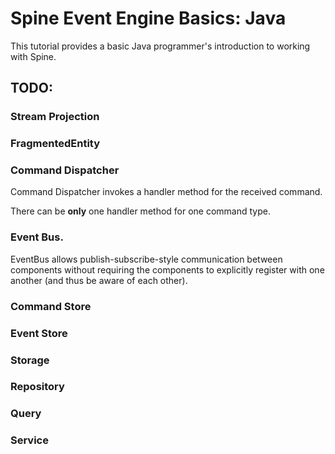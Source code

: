 # Spine Event Engine Basics: Java

<p class="lead">This tutorial provides a basic Java programmer's introduction to working with Spine. </p>


## TODO:
### Stream Projection

### FragmentedEntity

### Command Dispatcher
Command Dispatcher invokes a handler method for the received command.

There can be **only** one handler method for one command type.

### Event Bus.
EventBus allows publish-subscribe-style communication between components without requiring the components to explicitly register with one another (and thus be aware of each other).


### Command Store

### Event Store

### Storage

### Repository 

### Query

### Service
